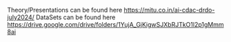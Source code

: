 Theory/Presentations can be found here https://mitu.co.in/ai-cdac-drdo-july2024/
DataSets can be found here https://drive.google.com/drive/folders/1YujA_GjKigwSJXbRJTkO1l2p1gMmm8ai
